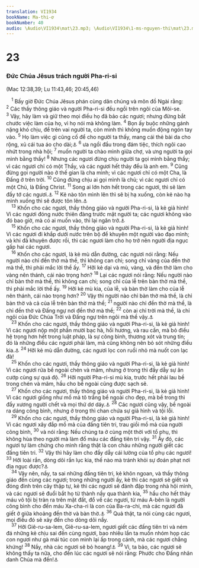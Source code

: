```yaml
---
translation: VI1934
bookName: Ma-thi-ơ 
bookNumber: 40
audio: \Audio\VI1934\mat\23.mp3; \Audio\VI1934\1-ms-nguyen-thi\mat\23.mp3; \Audio\VI1934\2-ms-david-dong\mat\23.mp3
---
```


<div class="title"><h1>23</h1><h3>Đức Chúa Jêsus trách người Pha-ri-si</h3><p>(Mac 12:38,39; Lu 11:43,46; 20:45,46)</p></div>
<span class="verse mat_23_1"> <sup>1</sup> Bấy giờ Đức Chúa Jêsus phán cùng dân chúng và môn đồ Ngài rằng: </span>
<span class="verse mat_23_2"><sup>2</sup> Các thầy thông giáo và người Pha-ri-si đều ngồi trên ngôi của Môi-se. </span>
<span class="verse mat_23_3"><sup>3</sup> Vậy, hãy làm và giữ theo mọi điều họ đã bảo các ngươi; nhưng đừng bắt chước việc làm của họ, vì họ nói mà không làm. </span>
<span class="verse mat_23_4"><sup>4</sup> Bọn ấy buộc những gánh nặng khó chịu, để trên vai người ta, còn mình thì không muốn động ngón tay vào. </span>
<span class="verse mat_23_5"><sup>5</sup> Họ làm việc gì cũng cố để cho người ta thấy, mang cái thẻ bài da cho rộng, xủ cái tua áo cho dài;<a data-toggle="tooltip" data-placement="bottom" title="Mat 6:1; Phu 6:8; Dan 15:38">⚓</a></span>
<span class="verse mat_23_6"><sup>6</sup> ưa ngồi đầu trong đám tiệc, thích ngôi cao nhứt trong nhà hội; </span>
<span class="verse mat_23_7"><sup>7</sup> muốn người ta chào mình giữa chợ, và ưng người ta gọi mình bằng thầy! </span>
<span class="verse mat_23_8"><sup>8</sup> Nhưng các ngươi đừng chịu người ta gọi mình bằng thầy; vì các ngươi chỉ có một Thầy, và các ngươi hết thảy đều là anh em. </span>
<span class="verse mat_23_9"><sup>9</sup> Cũng đừng gọi người nào ở thế gian là cha mình; vì các ngươi chỉ có một Cha, là Đấng ở trên trời. </span>
<span class="verse mat_23_10"><sup>10</sup> Cũng đừng chịu ai gọi mình là chủ; vì các ngươi chỉ có một Chủ, là Đấng Christ. </span>
<span class="verse mat_23_11"><sup>11</sup> Song ai lớn hơn hết trong các ngươi, thì sẽ làm đầy tớ các ngươi.<a data-toggle="tooltip" data-placement="bottom" title="Mat 20:26-27; Mac 9:35; 10:43-44; Lu 22:26">⚓</a></span>
<span class="verse mat_23_12"><sup>12</sup> Kẻ nào tôn mình lên thì sẽ bị hạ xuống, còn kẻ nào hạ mình xuống thì sẽ được tôn lên.<a data-toggle="tooltip" data-placement="bottom" title="Lu 14:11; 18:14">⚓</a><br/></span>
<span class="verse mat_23_13"> <sup>13</sup> Khốn cho các ngươi, thầy thông giáo và người Pha-ri-si, là kẻ giả hình! Vì các ngươi đóng nước thiên đàng trước mặt người ta; các ngươi không vào đó bao giờ, mà có ai muốn vào, thì lại ngăn trở.<a data-toggle="tooltip" data-placement="bottom" title="Có mấy bản cũ thêm một câu 14 rằng: Khốn cho các ngươi, thầy thông giáo và người Pha-ri-si, là kẻ giả hình! Vì các ngươi làm bộ đọc lời cầu nguyện cho dài, mà nuốt nhà đàn bà góa; vì cớ đó, các ngươi sẽ bị đoán phạt nặng hơn">⚓</a><br/></span>
<span class="verse mat_23_15"> <sup>15</sup> Khốn cho các ngươi, thầy thông giáo và người Pha-ri-si, là kẻ giả hình! Vì các ngươi đi khắp dưới nước trên bộ để khuyên một người vào đạo mình; và khi đã khuyên được rồi, thì các ngươi làm cho họ trở nên người địa ngục gấp hai các ngươi. <br/></span>
<span class="verse mat_23_16"> <sup>16</sup> Khốn cho các ngươi, là kẻ mù dẫn đường, các ngươi nói rằng: Nếu người nào chỉ đền thờ mà thề, thì không can chi; song chỉ vàng của đền thờ mà thề, thì phải mắc lời thề ấy. </span>
<span class="verse mat_23_17"><sup>17</sup> Hỡi kẻ dại và mù, vàng, và đền thờ làm cho vàng nên thánh, cái nào trọng hơn? </span>
<span class="verse mat_23_18"><sup>18</sup> Lại các ngươi nói rằng: Nếu người nào chỉ bàn thờ mà thề, thì không can chi; song chỉ của lễ trên bàn thờ mà thề, thì phải mắc lời thề ấy. </span>
<span class="verse mat_23_19"><sup>19</sup> Hỡi kẻ mù kia, của lễ, và bàn thờ làm cho của lễ nên thánh, cái nào trọng hơn? </span>
<span class="verse mat_23_20"><sup>20</sup> Vậy thì người nào chỉ bàn thờ mà thề, là chỉ bàn thờ và cả của lễ trên bàn thờ mà thề; </span>
<span class="verse mat_23_21"><sup>21</sup> người nào chỉ đền thờ mà thề, là chỉ đền thờ và Đấng ngự nơi đền thờ mà thề; </span>
<span class="verse mat_23_22"><sup>22</sup> còn ai chỉ trời mà thề, là chỉ ngôi của Đức Chúa Trời và Đấng ngự trên ngôi mà thề vậy.<a data-toggle="tooltip" data-placement="bottom" title="Es 66:1; Mat 5:34">⚓</a><br/></span>
<span class="verse mat_23_23"> <sup>23</sup> Khốn cho các ngươi, thầy thông giáo và người Pha-ri-si, là kẻ giả hình! Vì các ngươi nộp một phần mười bạc hà, hồi hương, và rau cần, mà bỏ điều hệ trọng hơn hết trong luật pháp, là sự công bình, thương xót và trung tín; đó là những điều các ngươi phải làm, mà cũng không nên bỏ sót những điều kia.<a data-toggle="tooltip" data-placement="bottom" title="Le 27:30">⚓</a></span>
<span class="verse mat_23_24"><sup>24</sup> Hỡi kẻ mù dẫn đường, các ngươi lọc con ruồi nhỏ mà nuốt con lạc đà! <br/></span>
<span class="verse mat_23_25"> <sup>25</sup> Khốn cho các ngươi, thầy thông giáo và người Pha-ri-si, là kẻ giả hình! Vì các ngươi rửa bề ngoài chén và mâm, nhưng ở trong thì đầy dẫy sự ăn cướp cùng sự quá độ. </span>
<span class="verse mat_23_26"><sup>26</sup> Hỡi người Pha-ri-si mù kia, trước hết phải lau bề trong chén và mâm, hầu cho bề ngoài cũng được sạch sẽ. <br/></span>
<span class="verse mat_23_27"> <sup>27</sup> Khốn cho các ngươi, thầy thông giáo và người Pha-ri-si, là kẻ giả hình! Vì các ngươi giống như mồ mả tô trắng bề ngoài cho đẹp, mà bề trong thì đầy xương người chết và mọi thứ dơ dáy.<a data-toggle="tooltip" data-placement="bottom" title="Cong 23:3">⚓</a></span>
<span class="verse mat_23_28"><sup>28</sup> Các ngươi cũng vậy, bề ngoài ra dáng công bình, nhưng ở trong thì chan chứa sự giả hình và tội lỗi. <br/></span>
<span class="verse mat_23_29"> <sup>29</sup> Khốn cho các ngươi, thầy thông giáo và người Pha-ri-si, là kẻ giả hình! Vì các ngươi xây đắp mồ mả của đấng tiên tri, trau giồi mồ mả của người công bình, </span>
<span class="verse mat_23_30"><sup>30</sup> và nói rằng: Nếu chúng ta ở cùng một thời với tổ phụ, thì không hùa theo người mà làm đổ máu các đấng tiên tri vậy. </span>
<span class="verse mat_23_31"><sup>31</sup> Ấy đó, các ngươi tự làm chứng cho mình rằng thật là con cháu những người giết các đấng tiên tri. </span>
<span class="verse mat_23_32"><sup>32</sup> Vậy thì hãy làm cho đầy dẫy cái lường của tổ phụ các ngươi! </span>
<span class="verse mat_23_33"><sup>33</sup> Hỡi loài rắn, dòng dõi rắn lục kia, thế nào mà tránh khỏi sự đoán phạt nơi địa ngục được?<a data-toggle="tooltip" data-placement="bottom" title="Mat 3:7; 12:34; Lu 3:7">⚓</a><br/></span>
<span class="verse mat_23_34"> <sup>34</sup> Vậy nên, nầy, ta sai những đấng tiên tri, kẻ khôn ngoan, và thầy thông giáo đến cùng các ngươi; trong những người ấy, kẻ thì các ngươi sẽ giết và đóng đinh trên cây thập tự, kẻ thì các ngươi sẽ đánh đập trong nhà hội mình, và các ngươi sẽ đuổi bắt họ từ thành nầy qua thành kia, </span>
<span class="verse mat_23_35"><sup>35</sup> hầu cho hết thảy máu vô tội bị tràn ra trên mặt đất, đổ về các ngươi, từ máu A-bên là người công bình cho đến máu Xa-cha-ri là con của Ba-ra-chi, mà các ngươi đã giết ở giữa khoảng đền thờ và bàn thờ.<a data-toggle="tooltip" data-placement="bottom" title="Sa 4:8; 2Su 24:20-21">⚓</a></span>
<span class="verse mat_23_36"><sup>36</sup> Quả thật, ta nói cùng các ngươi, mọi điều đó sẽ xảy đến cho dòng dõi nầy. <br/></span>
<span class="verse mat_23_37"> <sup>37</sup> Hỡi Giê-ru-sa-lem, Giê-ru-sa-lem, ngươi giết các đấng tiên tri và ném đá những kẻ chịu sai đến cùng ngươi, bao nhiêu lần ta muốn nhóm họp các con ngươi như gà mái túc con mình lại ấp trong cánh, mà các ngươi chẳng khứng! </span>
<span class="verse mat_23_38"><sup>38</sup> Nầy, nhà các ngươi sẽ bỏ hoang!<a data-toggle="tooltip" data-placement="bottom" title="Gie 22:5">⚓</a></span>
<span class="verse mat_23_39"><sup>39</sup> Vì, ta bảo, các ngươi sẽ không thấy ta nữa, cho đến lúc các ngươi sẽ nói rằng: Phước cho Đấng nhân danh Chúa mà đến!<a data-toggle="tooltip" data-placement="bottom" title="Thi 118:26">⚓</a><br/></span>
